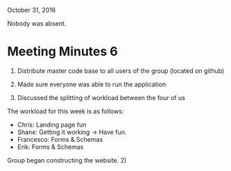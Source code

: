October 31, 2016

Nobody was absent.  

# Meeting Minutes 6  

1) Distribute master code base to all users of the group (located on github) 

2) Made sure everyone was able to run the application

3) Discussed the splitting of workload between the four of us

The workload for this week is as follows:

* Chris: Landing page fun
* Shane: Getting it working -> Have fun.
* Francesco: Forms & Schemas
* Erik: Forms & Schemas

Group began constructing the website. 
2) 
